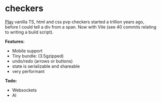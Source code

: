 # checkers
[Play](https://netanel-haber.github.io/checkers/) vanilla TS, html and css pvp checkers started a trillion years ago, before I could tell a div from a span. 
Now with Vite (see 40 commits relating to writing a build script).


**Features:**
* Mobile support
* Tiny bundle: (3.5gzipped)
* undo/redo (arrows or buttons)
* state is serializable and shareable
* very performant

**Todo:**
* Websockets
* AI